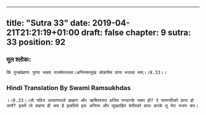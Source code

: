 
---
title: "Sutra 33"
date: 2019-04-21T21:21:19+01:00
draft: false
chapter: 9
sutra: 33
position: 92
---
### मूल श्लोकः:
```
किं पुनर्ब्राह्मणाः पुण्या भक्ता राजर्षयस्तथा।अनित्यमसुखं लोकमिमं प्राप्य भजस्व माम्।।9.33।।

```

### Hindi Translation By Swami Ramsukhdas
```
।।9.33।।जो पवित्र आचरणवाले ब्राह्मण और ऋषिस्वरूप क्षत्रिय भगवान्के भक्त हों? वे परमगतिको प्राप्त हो जायँ? इसमें तो कहना ही क्या है इसलिये इस अनित्य और सुखरहित शरीरको प्राप्त करके तू मेरा भजन कर।

```

